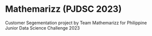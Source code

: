 # Mathemarizz (PJDSC 2023)
Customer Segementation project by Team Mathemarizz for Philippine Junior Data Science Challenge 2023
